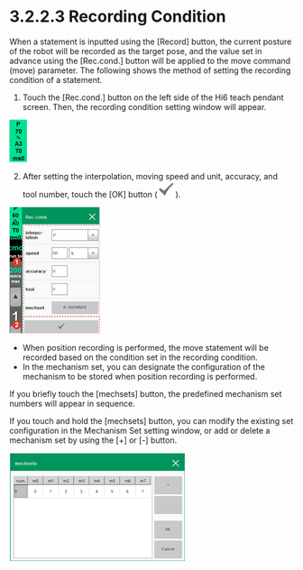 # 3.2.2.3 Recording Condition

When a statement is inputted using the \[Record\] button, the current posture of the robot will be recorded as the target pose, and the value set in advance using the \[Rec.cond.\] button will be applied to the move command \(move\) parameter. The following shows the method of setting the recording condition of a statement.

1.	Touch the \[Rec.cond.\] button on the left side of the Hi6 teach pendant screen. Then, the recording condition setting window will appear.

![](../../../_assets/image_56.png)

2.	After setting the interpolation, moving speed and unit, accuracy, and tool number, touch the \[OK\] button \(![](../../../_assets/icon-ok.png)\).

![](../../../_assets/image_348.png)

* When position recording is performed, the move statement will be recorded based on the condition set in the recording condition.
* In the mechanism set, you can designate the configuration of the mechanism to be stored when position recording is performed.

If you briefly touch the \[mechsets\] button, the predefined mechanism set numbers will appear in sequence.

If you touch and hold the \[mechsets\] button, you can modify the existing set configuration in the Mechanism Set setting window, or add or delete a mechanism set by using the \[+\] or \[-\] button.

![](../../../_assets/image_351.png)





